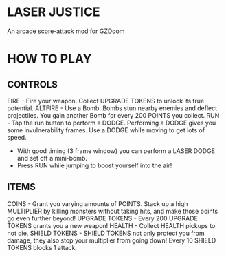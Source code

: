 # LASER JUSTICE
An arcade score-attack mod for GZDoom

# HOW TO PLAY

## CONTROLS
FIRE - Fire your weapon. Collect UPGRADE TOKENS to unlock its true potential.
ALTFIRE - Use a Bomb. Bombs stun nearby enemies and deflect projectiles. You gain another Bomb for every 200 POINTS you collect.
RUN - Tap the run button to perform a DODGE. Performing a DODGE gives you some invulnerability frames. Use a DODGE while moving to get lots of speed.
* With good timing (3 frame window) you can perform a LASER DODGE and set off a mini-bomb.
* Press RUN while jumping to boost yourself into the air!

## ITEMS
COINS - Grant you varying amounts of POINTS. Stack up a high MULTIPLIER by killing monsters without taking hits, and make those points go even further beyond!
UPGRADE TOKENS - Every 200 UPGRADE TOKENS grants you a new weapon!
HEALTH - Collect HEALTH pickups to not die.
SHIELD TOKENS - SHIELD TOKENS not only protect you from damage, they also stop your multiplier from going down! Every 10 SHIELD TOKENS blocks 1 attack.

